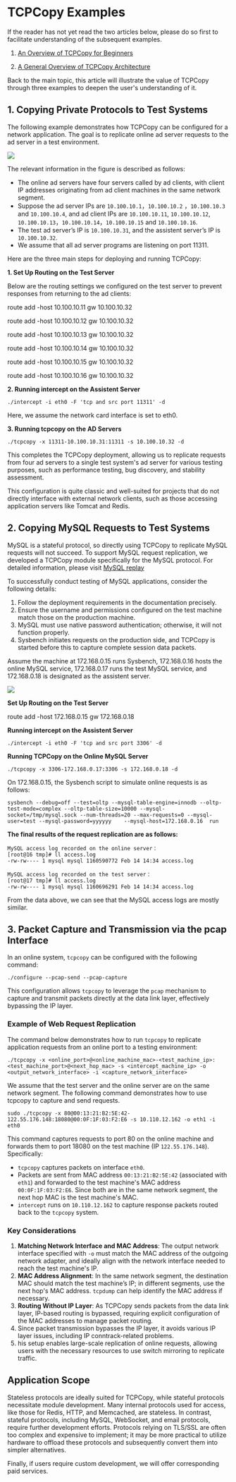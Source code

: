 # TCPCopy Examples

If the reader has not yet read the two articles below, please do so first to facilitate understanding of the subsequent examples.

1. [An Overview of TCPCopy for Beginners](https://session-replay-tools.github.io/tcpcopy/Beginners.html)

2. [A General Overview of TCPCopy Architecture](https://session-replay-tools.github.io/tcpcopy/Architecture.html)

Back to the main topic, this article will illustrate the value of TCPCopy through three examples to deepen the user's understanding of it.

## 1. Copying Private Protocols to Test Systems

The following example demonstrates how TCPCopy can be configured for a network application. The goal is to replicate online ad server requests to the ad server in a test environment.

![](images/example1.png)

The relevant information in the figure is described as follows:

- The online ad servers have four servers called by ad clients, with client IP addresses originating from ad client machines in the same network segment.
- Suppose the ad server IPs are `10.100.10.1`，`10.100.10.2` ，`10.100.10.3` and `10.100.10.4`, and ad client IPs are `10.100.10.11`, `10.100.10.12`, `10.100.10.13`，`10.100.10.14`，`10.100.10.15`  and `10.100.10.16`.
- The test ad server’s IP is `10.100.10.31`, and the assistent server’s IP is `10.100.10.32`.
- We assume that all ad server programs are listening on port 11311.

Here are the three main steps for deploying and running TCPCopy:

**1. Set Up Routing on the Test Server**

Below are the routing settings we configured on the test server to prevent responses from returning to the ad clients:

route add -host 10.100.10.11 gw 10.100.10.32 

route add -host 10.100.10.12 gw 10.100.10.32 

route add -host 10.100.10.13 gw 10.100.10.32

route add -host 10.100.10.14 gw 10.100.10.32

route add -host 10.100.10.15 gw 10.100.10.32

route add -host 10.100.10.16 gw 10.100.10.32

**2. Running intercept on the Assistent Server**

`./intercept -i eth0 -F 'tcp and src port 11311' -d` 

Here, we assume the network card interface is set to eth0.

**3. Running tcpcopy on the AD Servers**

`./tcpcopy -x 11311-10.100.10.31:11311 -s 10.100.10.32 -d`

This completes the TCPCopy deployment, allowing us to replicate requests from four ad servers to a single test system's ad server for various testing purposes, such as performance testing, bug discovery, and stability assessment.

This configuration is quite classic and well-suited for projects that do not directly interface with external network clients, such as those accessing application servers like Tomcat and Redis.

## 2. Copying MySQL Requests to Test Systems

MySQL is a stateful protocol, so directly using TCPCopy to replicate MySQL requests will not succeed. To support MySQL request replication, we developed a TCPCopy module specifically for the MySQL protocol. For detailed information, please visit [MySQL replay](https://github.com/session-replay-tools/mysql-replay-module)

To successfully conduct testing of MySQL applications, consider the following details:

1. Follow the deployment requirements in the documentation precisely.
2. Ensure the username and permissions configured on the test machine match those on the production machine.  
3. MySQL must use native password authentication; otherwise, it will not function properly.
4. Sysbench initiates requests on the production side, and TCPCopy is started before this to capture complete session data packets.

Assume the machine at 172.168.0.15 runs Sysbench, 172.168.0.16 hosts the online MySQL service, 172.168.0.17 runs the test MySQL service, and 172.168.0.18 is designated as the assistent server.

![](images/example2.png)

**Set Up Routing on the Test Server**

route add -host 172.168.0.15 gw 172.168.0.18

**Running intercept on the Assistent Server**

`./intercept -i eth0 -F 'tcp and src port 3306' -d` 

**Running TCPCopy on the Online MySQL Server**

`./tcpcopy -x 3306-172.168.0.17:3306 -s 172.168.0.18 -d`



On 172.168.0.15, the Sysbench script to simulate online requests is as follows:

`sysbench --debug=off --test=oltp --mysql-table-engine=innodb --oltp-test-mode=complex --oltp-table-size=10000 --mysql-socket=/tmp/mysql.sock --num-threads=20 --max-requests=0 --mysql-user=test --mysql-password=yyyyyy    --mysql-host=172.168.0.16  run`

**The final results of the request replication are as follows:**

```shell
MySQL access log recorded on the online server：
[root@16 tmp]# ll access.log
-rw-rw---- 1 mysql mysql 1160590772 Feb 14 14:34 access.log

MySQL access log recorded on the test server：
[root@17 tmp]# ll access.log
-rw-rw---- 1 mysql mysql 1160696291 Feb 14 14:34 access.log
```

From the data above, we can see that the MySQL access logs are mostly similar.

## 3. Packet Capture and Transmission via the pcap Interface

In an online system, `tcpcopy` can be configured with the following command:

```shell
./configure --pcap-send --pcap-capture
```

This configuration allows `tcpcopy` to leverage the `pcap` mechanism to capture and transmit packets directly at the data link layer, effectively bypassing the IP layer.

### Example of Web Request Replication

The command below demonstrates how to run `tcpcopy` to replicate application requests from an online port to a testing environment:

```shell
./tcpcopy -x <online_port>@<online_machine_mac>-<test_machine_ip>:<test_machine_port>@<next_hop_mac> -s <intercept_machine_ip> -o <output_network_interface> -i <capture_network_interface>
```

We assume that the test server and the online server are on the same network segment. The following command demonstrates how to use tcpcopy to capture and send requests.

```shell
sudo ./tcpcopy -x 80@00:13:21:B2:5E:42-122.55.176.148:18080@00:0F:1F:03:F2:E6 -s 10.110.12.162 -o eth1 -i eth0
```

This command captures requests to port 80 on the online machine and forwards them to port 18080 on the test machine (IP `122.55.176.148`). Specifically:

- `tcpcopy` captures packets on interface `eth0`.
- Packets are sent from MAC address `00:13:21:B2:5E:42` (associated with `eth1`) and forwarded to the test machine's MAC address `00:0F:1F:03:F2:E6`. Since both are in the same network segment, the next hop MAC is the test machine's MAC.
- `intercept` runs on `10.110.12.162` to capture response packets routed back to the `tcpcopy` system.

### Key Considerations

1. **Matching Network Interface and MAC Address**: The output network interface specified with `-o` must match the MAC address of the outgoing network adapter, and ideally align with the network interface needed to reach the test machine's IP.
2. **MAC Address Alignment**: In the same network segment, the destination MAC should match the test machine’s IP; in different segments, use the next hop's MAC address. `tcpdump` can help identify the MAC address if necessary.
3. **Routing Without IP Layer**: As TCPCopy sends packets from the data link layer, IP-based routing is bypassed, requiring explicit configuration of the MAC addresses to manage packet routing.
4. Since packet transmission bypasses the IP layer, it avoids various IP layer issues, including IP conntrack-related problems.
5. his setup enables large-scale replication of online requests, allowing users with the necessary resources to use switch mirroring to replicate traffic.

## Application Scope

Stateless protocols are ideally suited for TCPCopy, while stateful protocols necessitate module development. Many internal protocols used for access, like those for Redis, HTTP, and Memcached, are stateless. In contrast, stateful protocols, including MySQL, WebSocket, and email protocols, require further development efforts. Protocols relying on TLS/SSL are often too complex and expensive to implement; it may be more practical to utilize hardware to offload these protocols and subsequently convert them into simpler alternatives.

Finally, if users require custom development, we will offer corresponding paid services.
